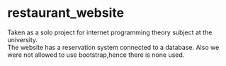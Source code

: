 # restaurant_website
Taken as a solo project for internet programming theory subject at the university.\
The website has a reservation system connected to a database.
Also we were not allowed to use bootstrap,hence there is none used.
